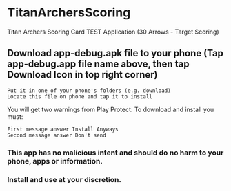 # TitanArchersScoring
Titan Archers Scoring Card TEST Application (30 Arrows - Target Scoring)

## Download app-debug.apk file to your phone (Tap app-debug.app file name above, then tap Download Icon in top right corner)
    Put it in one of your phone's folders (e.g. download)
    Locate this file on phone and tap it to install

You will get two warnings from Play Protect. To download and install you must:

    First message answer Install Anyways
    Second message answer Don't send


### This app has no malicious intent and should do no harm to your phone, apps or information.
### Install and use at your discretion.
